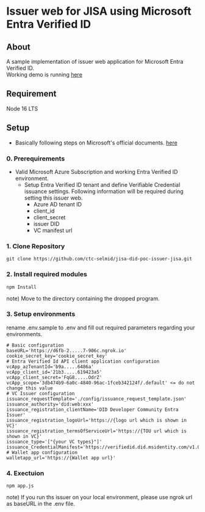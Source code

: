 # Issuer web for JISA using Microsoft Entra Verified ID

## About

A sample implementation of issuer web application for Microsoft Entra Verified ID.  
Working demo is running [here](https://vc-issuer-jisa.azurewebsites.net/)

## Requirement

Node 16 LTS

## Setup

* Basically following steps on Microsoft's official documents.
[here](https://docs.microsoft.com/en-us/azure/active-directory/verifiable-credentials/)

### 0. Prerequirements
* Valid Microsoft Azure Subscription and working Entra Verified ID environment.
    * Setup Entra Verified ID tenant and define Verifiable Credential issuance settings. Following information will be required during setting this issuer web.
        * Azure AD tenant ID
        * client_id
        * client_secret
        * issuer DID
        * VC manifest url

### 1. Clone Repository
```
git clone https://github.com/ctc-selmid/jisa-did-poc-issuer-jisa.git
```

### 2. Install required modules
```
npm Install
```

note)  Move to the directory containing the dropped program.

### 3. Setup environments

rename .env.sample to .env and fill out required parameters regarding your environments.

```
# Basic configuration
baseURL='https://d6fb-2.....7-906c.ngrok.io'
cookie_secret_key='cookie_secret_key'
# Entra Verified Id API client application configuration
vcApp_azTenantId='b9a.....6486a'
vcApp_client_id='21b3.....619423a5'
vcApp_client_secret='FqG8.....OdrZ'
vcApp_scope='3db474b9-6a0c-4840-96ac-1fceb342124f/.default' <= do not change this value
# VC Issuer configuration
issuance_requestTemplate='./config/issuance_request_template.json'
issuance_authority='did:web:xxx'
issuance_registration_clientName='DID Developer Community Entra Issuer'
issuance_registration_logoUrl='https://{logo url which is shown in VC}'
issuance_registration_termsOfServiceUrl='https://{TOU url which is shown in VC}'
issuance_type='["{your VC types}"]'
issuance_CredentialManifest='https://verifiedid.did.msidentity.com/v1.0/tenants/...../manifest'
# Wallet app configuration
walletapp_url='https://{Wallet app url}'
```

### 4. Exectuion
```
npm app.js
```


note) If you run ths issuer on your local environment, please use ngrok url as baseURL in the .env file.



